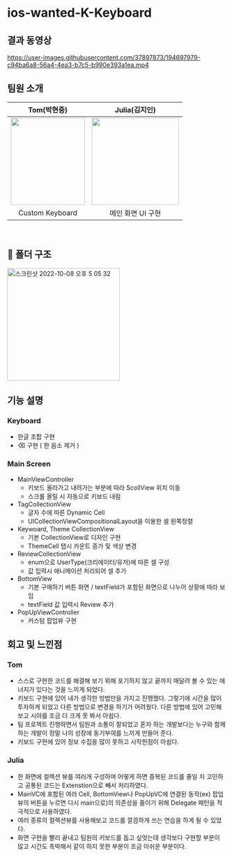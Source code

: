 # ios-wanted-K-Keyboard

## 결과 동영상


https://user-images.githubusercontent.com/37897873/194697979-c94ba6a8-56a4-4ea3-b7c5-b990e393a1ea.mp4



## 팀원 소개

|                                                                Tom(박현중)                                                                |                                                                Julia(김지인)                                                         |
| :-----------------------------------------------------------------------------------------------------------------------------------------: | :-----------------------------------------------------------------------------------------------------------------------------------------: |
| <img src="https://user-images.githubusercontent.com/37897873/194698065-c2074577-7f06-42f3-a6f5-0d178bb2b07f.jpeg" width="170" height="200"/> | <img src="https://user-images.githubusercontent.com/37897873/194696643-2c42d5b0-4bd8-4780-bf16-e902756afa04.png" width="200" height="200"/> |
|                                                            Custom Keyboard                                                              |                                                          메인 화면 UI 구현                                                           |

</br>

## 📁 폴더 구조
 <img width="258" alt="스크린샷 2022-10-08 오후 5 05 32" src="https://user-images.githubusercontent.com/37897873/194697232-74db806d-c528-4a4f-a92d-1c5e8356a882.png">

## 기능 설명 
### Keyboard 
- 한글 조합 구현
- ⌫  구현 ( 한 음소 제거 )

### Main Screen
- MainViewController 
  - 키보드 올라가고 내려가는 부분에 따라 ScollView 위치 이동
  - 스크롤 올릴 시 자동으로 키보드 내림
- TagCollectionView 
  - 글자 수에 따른 Dynamic Cell 
  - UICollectionViewCompositionalLayout을 이용한 셀 왼쪽정렬
- Keywoard, Theme CollectionView 
  - 기본 CollectionView로 디자인 구현
  - ThemeCell 탭시 카운트 증가 및 색상 변경
- ReviewCollectionView 
  - enum으로 UserType(크리에이터/유저)에 따른 셀 구성 
  - 값 입력시 애니메이션 처리되어 셀 추가
- BottomView 
  - 기본 구매하기 버튼 화면 / textField가 포함된 화면으로 나누어 상황에 따라 보임
  - textField 값 입력시 Review 추가
- PopUpViewController
  - 커스텀 팝업뷰 구현

## 회고 및 느낀점
### Tom
- 스스로 구현한 코드를 해결해 보기 위해 포기하지 않고 끝까지 매달려 볼 수 있는 에너지가 있다는 것을 느끼게 되었다.
- 키보드 구현에 있어 내가 생각한 방법만을 가지고 진행했다. 그렇기에 시간을 많이 투자하게 되었고 다른 방법으로 변경을 하기가 어려웠다. 다른 방법에 있어 고민해 보고 시야를 조금 더 크게 못 봐서 아쉽다.
- 팀 프로젝트 진행하면서 팀원과 소통이 잘되었고 혼자 하는 개발보다는 누구와 함께하는 개발이 정말 나의 성장에 동기부여를 느끼게 만들어 준다. 
- 키보드 구현에 있어 정보 수집을 많이 못하고 시작한점이 아쉽다.

### Julia
- 한 화면에 컬렉션 뷰를 여러개 구성하며 어떻게 하면 중복된 코드를 줄일 지 고민하고 공통된 코드는 Extenstion으로 빼서 처리하였다.
- MainVC에 포함된 여러 Cell, BottomView나 PopUpVC에 연결된 동작(ex) 팝업 뷰의 버튼을 누르면 다시 main으로)의 의존성을 줄이기 위해 Delegate 패턴을 적극적으로 사용하였다.
- 여러 종류의 컬렉션뷰를 사용해보고 코드를 깔끔하게 쓰는 연습을 하게 될 수 있었다.
- 화면 구현을 빨리 끝내고 팀원의 키보드를 돕고 싶엇는데 생각보다 구현할 부분이 많고 시간도 촉박해서 같이 하지 못한 부분이 조금 아쉬운 부분이다.
